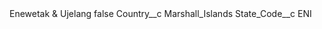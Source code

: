 <?xml version="1.0" encoding="UTF-8"?>
<CustomMetadata xmlns="http://soap.sforce.com/2006/04/metadata" xmlns:xsi="http://www.w3.org/2001/XMLSchema-instance" xmlns:xsd="http://www.w3.org/2001/XMLSchema">
    <label>Enewetak &amp; Ujelang</label>
    <protected>false</protected>
    <values>
        <field>Country__c</field>
        <value xsi:type="xsd:string">Marshall_Islands</value>
    </values>
    <values>
        <field>State_Code__c</field>
        <value xsi:type="xsd:string">ENI</value>
    </values>
</CustomMetadata>
